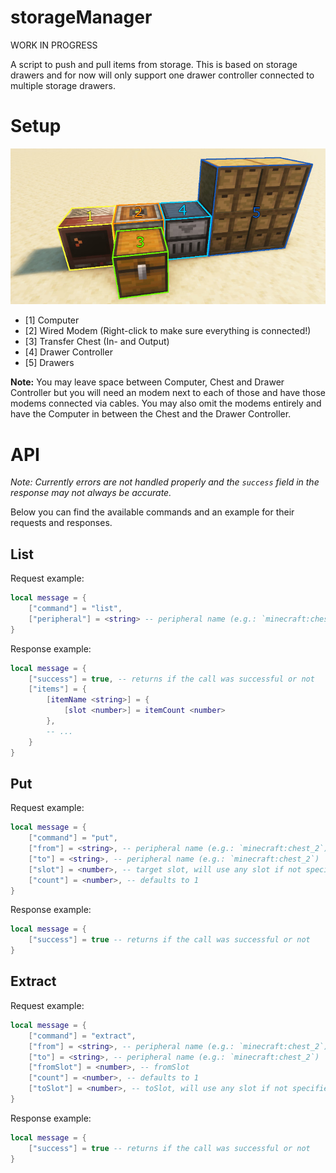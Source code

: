 # storageManager

WORK IN PROGRESS

A script to push and pull items from storage. This is based on storage drawers and for now will only support one drawer controller connected to multiple storage drawers.

# Setup
![Setup](setup/storageManager.jpg)
- [1] Computer
- [2] Wired Modem (Right-click to make sure everything is connected!)
- [3] Transfer Chest (In- and Output)
- [4] Drawer Controller
- [5] Drawers

**Note:** You may leave space between Computer, Chest and Drawer Controller but you will need an modem next to each of those and have those modems connected via cables.
You may also omit the modems entirely and have the Computer in between the Chest and the Drawer Controller.

# API
_Note: Currently errors are not handled properly and the `success` field in the response may not always be accurate._

Below you can find the available commands and an example for their requests and responses.

## List
Request example:
```lua
local message = {
    ["command"] = "list",
    ["peripheral"] = <string> -- peripheral name (e.g.: `minecraft:chest_2`)
}
```

Response example:
```lua
local message = {
    ["success"] = true, -- returns if the call was successful or not
    ["items"] = {
        [itemName <string>] = {
            [slot <number>] = itemCount <number>
        },
        -- ...
    }
}
```

## Put
Request example:
```lua
local message = {
    ["command"] = "put",
    ["from"] = <string>, -- peripheral name (e.g.: `minecraft:chest_2`)
    ["to"] = <string>, -- peripheral name (e.g.: `minecraft:chest_2`)
    ["slot"] = <number>, -- target slot, will use any slot if not specified
    ["count"] = <number>, -- defaults to 1
}
```

Response example:
```lua
local message = {
    ["success"] = true -- returns if the call was successful or not
}
```

## Extract
Request example:
```lua
local message = {
    ["command"] = "extract",
    ["from"] = <string>, -- peripheral name (e.g.: `minecraft:chest_2`)
    ["to"] = <string>, -- peripheral name (e.g.: `minecraft:chest_2`)
    ["fromSlot"] = <number>, -- fromSlot
    ["count"] = <number>, -- defaults to 1
    ["toSlot"] = <number>, -- toSlot, will use any slot if not specified
}
```

Response example:
```lua
local message = {
    ["success"] = true -- returns if the call was successful or not
}
```
